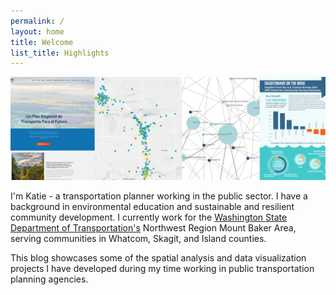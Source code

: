 ```yaml
---
permalink: /
layout: home
title: Welcome
list_title: Highlights
---
```

<img src="https://raw.githubusercontent.com/katiebunge/gisportfolio/main/assets/images/datavizheader.PNG" width="700px">

I'm Katie - a transportation planner working in the public sector. I have a background in environmental education and sustainable and resilient community development. I currently work for the [Washington State Department of Transportation's][wsdot] Northwest Region Mount Baker Area, serving communities in Whatcom, Skagit, and Island counties. 

This blog showcases some of the spatial analysis and data visualization projects I have developed during my time working in public transportation planning agencies. 




[wsdot]: https://www.wsdot.wa.gov

